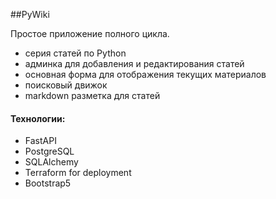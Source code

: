 ##PyWiki 

Простое приложение полного цикла.
- серия статей по Python
- админка для добавления и редактирования статей
- основная форма для отображения текущих материалов
- поисковый движок
- markdown разметка для статей

#### Технологии:
- FastAPI
- PostgreSQL
- SQLAlchemy
- Terraform for deployment
- Bootstrap5

